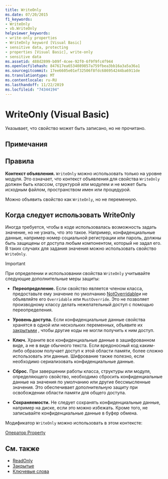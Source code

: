 ```yaml
---
title: WriteOnly
ms.date: 07/20/2015
f1_keywords:
- WriteOnly
- vb.WriteOnly
helpviewer_keywords:
- write-only properties
- WriteOnly keyword [Visual Basic]
- sensitive data, protecting
- properties [Visual Basic], write-only
- sensitive data
ms.assetid: 488d2899-b09f-4cee-92f0-6f9f9fc4f944
ms.openlocfilehash: 847617ea6534089857a759fbea3bb16a3a5a36a1
ms.sourcegitcommit: 17ee6605e01ef32506f8fdc686954244ba6911de
ms.translationtype: MT
ms.contentlocale: ru-RU
ms.lasthandoff: 11/22/2019
ms.locfileid: "74344194"
---
```

# <a name="writeonly-visual-basic"></a>WriteOnly (Visual Basic)
Указывает, что свойство может быть записано, но не прочитано.  
  
## <a name="remarks"></a>Примечания  
  
## <a name="rules"></a>Правила  
 **Контекст объявления.** `WriteOnly` можно использовать только на уровне модуля. Это означает, что контекст объявления для свойства `WriteOnly` должен быть классом, структурой или модулем и не может быть исходным файлом, пространством имен или процедурой.  
  
 Можно объявить свойство как `WriteOnly`, но не переменную.  
  
## <a name="when-to-use-writeonly"></a>Когда следует использовать WriteOnly  
 Иногда требуется, чтобы в коде использовалась возможность задать значение, но не узнать, что это такое. Например, конфиденциальные данные, например номер социальной регистрации или пароль, должны быть защищены от доступа любым компонентом, который не задал его. В таких случаях для задания значения можно использовать свойство `WriteOnly`.  
  
> [!IMPORTANT]
> При определении и использовании свойства `WriteOnly` учитывайте следующие дополнительные меры защиты:  
  
- **Переопределение.** Если свойство является членом класса, предоставьте ему значение по умолчанию [NotOverridable](../../../visual-basic/language-reference/modifiers/notoverridable.md)и не объявляйте его `Overridable` или `MustOverride`. Это не позволяет производному классу делать нежелательный доступ с помощью переопределения.  
  
- **Уровень доступа.** Если конфиденциальные данные свойства хранятся в одной или нескольких переменных, объявите их [закрытыми](../../../visual-basic/language-reference/modifiers/private.md) , чтобы другие коды не могли получить к ним доступ.  
  
- **Ключ.** Храните все конфиденциальные данные в зашифрованном виде, а не в виде обычного текста. Если вредоносный код каким-либо образом получает доступ к этой области памяти, более сложно использовать эти данные. Шифрование также полезно, если необходимо сериализовать конфиденциальные данные.  
  
- **Сброс.** При завершении работы класса, структуры или модуля, определяющего свойство, необходимо сбросить конфиденциальные данные на значения по умолчанию или другие бессмысленные значения. Это обеспечивает дополнительную защиту при освобождении области памяти для общего доступа.  
  
- **Сохраняемости.** Не следует сохранять конфиденциальные данные, например на диске, если это можно избежать. Кроме того, не записывайте конфиденциальные данные в буфер обмена.  
  
 Модификатор `WriteOnly` можно использовать в этом контексте:  
  
 [Оператор Property](../../../visual-basic/language-reference/statements/property-statement.md)  
  
## <a name="see-also"></a>См. также

- [ReadOnly](../../../visual-basic/language-reference/modifiers/readonly.md)
- [Закрытые](../../../visual-basic/language-reference/modifiers/private.md)
- [Ключевые слова](../../../visual-basic/language-reference/keywords/index.md)
